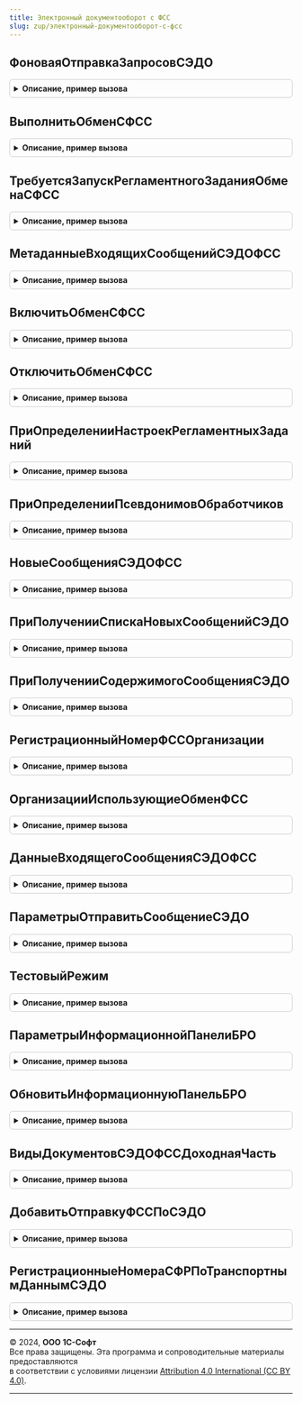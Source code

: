 ```yaml
---
title: Электронный документооборот с ФСС
slug: zup/электронный-документооборот-с-фсс
---
```



## ФоноваяОтправкаЗапросовСЭДО
<details style="margin: 1em 0; padding: 0.5em; border: 1px solid #ccc; border-radius: 6px;">

<summary style="font-weight: bold; cursor: pointer;">Описание, пример вызова</summary>

```bsl

// Выполняет фоновую загрузку сообщений, при получении которых ранее возникала ошибка соединения.
Процедура ФоноваяОтправкаЗапросовСЭДО() Экспорт
```

Пример вызова
```bsl
ЭлектронныйДокументооборотСФСС.ФоноваяОтправкаЗапросовСЭДО() 
```
</details>

## ВыполнитьОбменСФСС
<details style="margin: 1em 0; padding: 0.5em; border: 1px solid #ccc; border-radius: 6px;">

<summary style="font-weight: bold; cursor: pointer;">Описание, пример вызова</summary>

```bsl

// Выполняет обмен с сервером СЭДО ФСС из фонового задания.
Процедура ВыполнитьОбменСФСС() Экспорт
```

Пример вызова
```bsl
ЭлектронныйДокументооборотСФСС.ВыполнитьОбменСФСС() 
```
</details>

## ТребуетсяЗапускРегламентногоЗаданияОбменаСФСС
<details style="margin: 1em 0; padding: 0.5em; border: 1px solid #ccc; border-radius: 6px;">

<summary style="font-weight: bold; cursor: pointer;">Описание, пример вызова</summary>

```bsl

// Возвращает признак необходимости запуска регламентного задания обмена
// по заданной организации.
// см.также ЭлектронныйДокументооборотСФССПереопределяемый.ПроверитьНеобходимостьЗапускаРегламентногоЗадания
// Параметры:
//   Организация - СправочникСсылка.Организации - организация, для которой нужно проверить необходимость запуска.
// Возвращаемое значение:
//   Булево - Истина, если для организации требуется запуск рег.задания.
Функция ТребуетсяЗапускРегламентногоЗаданияОбменаСФСС(Организации) Экспорт
```

Пример вызова
```bsl
Результат = ЭлектронныйДокументооборотСФСС.ТребуетсяЗапускРегламентногоЗаданияОбменаСФСС(Организации) 
```
</details>

## МетаданныеВходящихСообщенийСЭДОФСС
<details style="margin: 1em 0; padding: 0.5em; border: 1px solid #ccc; border-radius: 6px;">

<summary style="font-weight: bold; cursor: pointer;">Описание, пример вызова</summary>

```bsl

// Получает метаданные входящих сообщений на сервере СЭДО ФСС и возвращает список входящих.
// Параметры:
//   Организация - организация, для которой нужно получить входящие.
//   ДатаСообщений - дата, на которую нужно получить список входящих.
//   ТипВзаимодействия - при незаполненном берется ДокументооборотСФССКлиентСервер.ТипВзаимодействияСтраховательСЭДО().
//   СвойстваОбменаПоСЭДОЧерезОператора - при незаполненном берется
//     ЭлектронныйДокументооборотСКонтролирующимиОрганамиВызовСервера.СвойстваОбменаПоСЭДОЧерезОператора(Организация)
// Возвращаемое значение:
//   Результат             - Структура:
//     * Выполнено         - Булево - признак успешного выполнения операции.
//     * ОписаниеОшибки    - Строка - содержит описание ошибки в случае, если Выполнено установлено в Ложь.
//     * ДанныеСообщений   - Структура - структура с полями:
//         * Идентификатор          - Строка - идентификатор сообщения.
//         * Тип                    - Число  - тип сообщения согласно спецификации.
//         * Получатель             - Строка - идентификатор получателя.
//         * ТребуетсяПодтверждение - Булево - требуется подтверждение о прочтении сообщения.
//         * Новое                  - Булево - признак того, что это новое сообщение, данные которого ещё не были загружены.
//
Функция МетаданныеВходящихСообщенийСЭДОФСС( Экспорт
```

Пример вызова
```bsl
Результат = ЭлектронныйДокументооборотСФСС.МетаданныеВходящихСообщенийСЭДОФСС();
```
</details>

## ВключитьОбменСФСС
<details style="margin: 1em 0; padding: 0.5em; border: 1px solid #ccc; border-radius: 6px;">

<summary style="font-weight: bold; cursor: pointer;">Описание, пример вызова</summary>

```bsl

// Включает регламентное задание обмена с сервером СЭДО ФСС.
Процедура ВключитьОбменСФСС(ОдинРазВСутки = Ложь, ПараметрыЗадания = Неопределено) Экспорт
```

Пример вызова
```bsl
ЭлектронныйДокументооборотСФСС.ВключитьОбменСФСС(ОдинРазВСутки, ПараметрыЗадания);
```
</details>

## ОтключитьОбменСФСС
<details style="margin: 1em 0; padding: 0.5em; border: 1px solid #ccc; border-radius: 6px;">

<summary style="font-weight: bold; cursor: pointer;">Описание, пример вызова</summary>

```bsl

// Отключает регламентное задание обмена с сервером СЭДО ФСС.
Процедура ОтключитьОбменСФСС() Экспорт
```

Пример вызова
```bsl
ЭлектронныйДокументооборотСФСС.ОтключитьОбменСФСС() 
```
</details>

## ПриОпределенииНастроекРегламентныхЗаданий
<details style="margin: 1em 0; padding: 0.5em; border: 1px solid #ccc; border-radius: 6px;">

<summary style="font-weight: bold; cursor: pointer;">Описание, пример вызова</summary>

```bsl

// Определяет следующие свойств регламентных заданий:
//  - зависимость от функциональных опций.
//  - возможность выполнения в различных режимах работы программы.
//  - прочие параметры.
//
// Параметры:
//  Настройки - ТаблицаЗначений - таблица значений с колонками:
//    * РегламентноеЗадание - ОбъектМетаданных:РегламентноеЗадание - регламентное задание.
//    * ФункциональнаяОпция - ОбъектМетаданных:ФункциональнаяОпция - функциональная опция,
//        от которой зависит регламентное задание.
//    * ЗависимостьПоИ      - Булево - если регламентное задание зависит более, чем
//        от одной функциональной опции и его необходимо включать только тогда,
//        когда все функциональные опции включены, то следует указывать Истина
//        для каждой зависимости.
//        По умолчанию Ложь - если хотя бы одна функциональная опция включена,
//        то регламентное задание тоже включено.
//    * ВключатьПриВключенииФункциональнойОпции - Булево, Неопределено - если Ложь, то при
//        включении функциональной опции регламентное задание не будет включаться. Значение
//        Неопределено соответствует значению Истина.
//        По умолчанию - неопределено.
//    * ДоступноВПодчиненномУзлеРИБ - Булево, Неопределено - Истина или Неопределено, если регламентное
//        задание доступно в РИБ.
//        По умолчанию - неопределено.
//    * ДоступноВАвтономномРабочемМесте - Булево, Неопределено - Истина или Неопределено, если регламентное
//        задание доступно в автономном рабочем месте.
//        По умолчанию - неопределено.
//    * ДоступноВМоделиСервиса      - Булево, Неопределено - Истина или Неопределено, если регламентное
//        задание доступно в модели сервиса.
//        По умолчанию - неопределено.
//    * РаботаетСВнешнимиРесурсами  - Булево - Истина, если регламентное задание модифицирует данные
//        во внешних источниках (получение почты, синхронизация данных и т.п.).
//        По умолчанию - Ложь.
//    * Параметризуется             - Булево - Истина, если регламентное задание параметризованное.
//        По умолчанию - Ложь.
//
// Например:
//	Настройка = Настройки.Добавить();
//	Настройка.РегламентноеЗадание = Метаданные.РегламентныеЗадания.ОбновлениеСтатусовДоставкиSMS;
//	Настройка.ФункциональнаяОпция = Метаданные.ФункциональныеОпции.ИспользоватьПочтовыйКлиент;
//	Настройка.ДоступноВМоделиСервиса = Ложь;
//
Процедура ПриОпределенииНастроекРегламентныхЗаданий(Настройки) Экспорт
```

Пример вызова
```bsl
ЭлектронныйДокументооборотСФСС.ПриОпределенииНастроекРегламентныхЗаданий(Настройки) 
```
</details>

## ПриОпределенииПсевдонимовОбработчиков
<details style="margin: 1em 0; padding: 0.5em; border: 1px solid #ccc; border-radius: 6px;">

<summary style="font-weight: bold; cursor: pointer;">Описание, пример вызова</summary>

```bsl

// Заполняет соответствие имен методов их псевдонимам для вызова из очереди заданий.
// См. ОчередьЗаданийПереопределяемый.ПриОпределенииПсевдонимовОбработчиков.
//
// Параметры:
//  СоответствиеИменПсевдонимам - Соответствие -
//    * Ключ - псевдоним метода, например ОчиститьОбластьДанных.
//    * Значение - имя метода для вызова, например РаботаВМоделиСервиса.ОчиститьОбластьДанных.
//        В качестве значения можно указать Неопределено, в этом случае считается что имя
//        совпадает с псевдонимом.
//
Процедура ПриОпределенииПсевдонимовОбработчиков(СоответствиеИменПсевдонимам) Экспорт
```

Пример вызова
```bsl
ЭлектронныйДокументооборотСФСС.ПриОпределенииПсевдонимовОбработчиков(СоответствиеИменПсевдонимам) 
```
</details>

## НовыеСообщенияСЭДОФСС
<details style="margin: 1em 0; padding: 0.5em; border: 1px solid #ccc; border-radius: 6px;">

<summary style="font-weight: bold; cursor: pointer;">Описание, пример вызова</summary>

```bsl

// Возвращает массив новых сообщений СЭДО ФСС.
// Параметры:
//   Отбор - Структура - параметры отбора сообщений.
//     * Организация - СправочникСсылка.Организации, Массив - организация(и) для отбора по организациям.
//     * Тип - Число, Массив - тип(ы) сообщения(ий) для отбора по типу. Необязательный.
//     * ТребуетсяПодтверждение - Булево - признак отбора сообщений требующих подтверждение. Необязательный.
// Возвращаемое значение:
//   Таблица значений с колонками:
//     * Идентификатор - Строка - идентификатор сообщения.
//     * Организация - СправочникСсылка.Организации - организация сообщения.
//     * Тип - Число - тип сообщения.
Функция НовыеСообщенияСЭДОФСС(Знач Отбор = Неопределено) Экспорт
```

Пример вызова
```bsl
Результат = ЭлектронныйДокументооборотСФСС.НовыеСообщенияСЭДОФСС(Отбор);
```
</details>

## ПриПолученииСпискаНовыхСообщенийСЭДО
<details style="margin: 1em 0; padding: 0.5em; border: 1px solid #ccc; border-radius: 6px;">

<summary style="font-weight: bold; cursor: pointer;">Описание, пример вызова</summary>

```bsl

Функция ПриПолученииСпискаНовыхСообщенийСЭДО(Организация, ДанныеСообщений) Экспорт
```

Пример вызова
```bsl
Результат = ЭлектронныйДокументооборотСФСС.ПриПолученииСпискаНовыхСообщенийСЭДО(Организация, ДанныеСообщений) 
```
</details>

## ПриПолученииСодержимогоСообщенияСЭДО
<details style="margin: 1em 0; padding: 0.5em; border: 1px solid #ccc; border-radius: 6px;">

<summary style="font-weight: bold; cursor: pointer;">Описание, пример вызова</summary>

```bsl

Функция ПриПолученииСодержимогоСообщенияСЭДО(Организация, ДанныеСообщения) Экспорт
```

Пример вызова
```bsl
Результат = ЭлектронныйДокументооборотСФСС.ПриПолученииСодержимогоСообщенияСЭДО(Организация, ДанныеСообщения) 
```
</details>

## РегистрационныйНомерФССОрганизации
<details style="margin: 1em 0; padding: 0.5em; border: 1px solid #ccc; border-radius: 6px;">

<summary style="font-weight: bold; cursor: pointer;">Описание, пример вызова</summary>

```bsl

Функция РегистрационныйНомерФССОрганизации(Организация) Экспорт
```

Пример вызова
```bsl
Результат = ЭлектронныйДокументооборотСФСС.РегистрационныйНомерФССОрганизации(Организация) 
```
</details>

## ОрганизацииИспользующиеОбменФСС
<details style="margin: 1em 0; padding: 0.5em; border: 1px solid #ccc; border-radius: 6px;">

<summary style="font-weight: bold; cursor: pointer;">Описание, пример вызова</summary>

```bsl

// Возвращает массив организация, у которых активирован обмен с ФСС в настройках.
// Возвращаемое значение:
//   Массив - массив ссылок типа СправочникСсылка.Организации.
//
Функция ОрганизацииИспользующиеОбменФСС() Экспорт
```

Пример вызова
```bsl
Результат = ЭлектронныйДокументооборотСФСС.ОрганизацииИспользующиеОбменФСС() 
```
</details>

## ДанныеВходящегоСообщенияСЭДОФСС
<details style="margin: 1em 0; padding: 0.5em; border: 1px solid #ccc; border-radius: 6px;">

<summary style="font-weight: bold; cursor: pointer;">Описание, пример вызова</summary>

```bsl

// Возвращает данные входящего сообщения по идентификатору.
// Параметры:
//   Организация - СправочникСсылка.Организации - организация, для которой нужно получить входящие.
//   Идентификатор - Строка - идентификатор сообщения.
// Возвращаемое значение:
//   ТаблицаЗначений - таблица значений с данными сообщения, колонки:
//     *Идентификатор - Строка - идентификатор сообщения.
//     *Организация - СправочникСсылка.Организации - организация получатель.
//     *Тип - Строка - тип сообщения.
//     *Получетель - Строка - регистрационный номер ФСС получателя.
//     *ТребуетсяПодтверждение - Булево - Истина, если требуется подтверждение о получении.
//     *Содержимое - ХранилищеЗначения - хранилище значений с данными сообщения.
//     *Новое - Булево - Истина, если содержимое сообщения не получено.
//     *Дата - Дата - дата сообщения.
//     *ДатаЗагрузки - Дата - дата получения содержимого сообщения.
//     *ДатаОтправкиПодтверждения - Дата - дата отправки подтверждения о получении.
//     *ДатаПолученияИзвещенияОПолученииПодтверждения - Дата - дата получения извещения о получении подтверждения.
//     *ДатаПолученияОшибкиПодтверждения - Дата - дата получении ошибки подтверждения.
//     *ДатаСоздания - Дата - дата создания записи в регистре.
//     *ОшибкаОбработкиСообщения - Дата - дата обработки сообщения.
//     *ОшибкаПодтверждения - Строка - текст ошибки подтверждения о получении.
//     *ПодтверждениеОтправлено - Булево - Истина, если подтверждения о получении отправлено.
//     *СрокДействия - Дата - срок действия сообщения.
//
Функция ДанныеВходящегоСообщенияСЭДОФСС(Организация, Идентификатор) Экспорт
```

Пример вызова
```bsl
Результат = ЭлектронныйДокументооборотСФСС.ДанныеВходящегоСообщенияСЭДОФСС(Организация, Идентификатор) 
```
</details>

## ПараметрыОтправитьСообщениеСЭДО
<details style="margin: 1em 0; padding: 0.5em; border: 1px solid #ccc; border-radius: 6px;">

<summary style="font-weight: bold; cursor: pointer;">Описание, пример вызова</summary>

```bsl

// Возвращает данные входящего сообщения по идентификатору.
// Параметры:
//   ТипСообщения                 - Число     - тип сообщения СЭДО из спецификации типов документов,
//   СодержимоеИлиАдресСообщения  - Строка    - текст выгрузки сообщения СЭДО по спецификации типов документов или
//                                - Строка    - адрес во временном хранилище, по которому содержится строка или двоичные
//                                              данные в кодировке utf-8 текста выгрузки сообщения СЭДО по спецификации
//                                              типов документов
//   Организация                  - СправочникСсылка.Организации - организация отправитель,
//   ОписаниеОшибки               - Строка    - шаблон текста сообщения, возвращаемого в ключе "ОписаниеОшибки"
//                                              результата оповещения обратного вызова при неудаче отправки,
//                                              с подстановкой текста ошибки вместо %1, например:
//                                              НСтр("ru = 'Не удалось подписать организацию на оповещения об изменении состояний ЭЛН сотрудников.'") + Символы.ПС + "%1",
//   РегистрационныйНомерФСС      - Строка    - регистрационный номер ФСС (дополнительный код ФСС в случае филиала),
//                                              при пустом значении подставляется здесь из организации.
//   ТипВзаимодействия            - Число     - для МЧД задать 3.
//   СвойстваДляОбмена            - Структура - при значении Неопределено заполняется автоматически, при типе
//                                              взаимодействия 3 (МЧД) можно передать структуру с реквизитами
//                                              "ОГРН", "ИНН", "КПП", "СНИЛС"
// Возвращаемое значение:
//   Структура - переданные параметры отправки сообщения (незаполненные могут вычисляться) для передачи в процедуру
//               "ЭлектронныйДокументооборотСФССКлиент.ОтправитьСообщениеСЭДО", параметр "ПараметрыСообщения".
//
Функция ПараметрыОтправитьСообщениеСЭДО( Экспорт
```

Пример вызова
```bsl
Результат = ЭлектронныйДокументооборотСФСС.ПараметрыОтправитьСообщениеСЭДО();
```
</details>

## ТестовыйРежим
<details style="margin: 1em 0; padding: 0.5em; border: 1px solid #ccc; border-radius: 6px;">

<summary style="font-weight: bold; cursor: pointer;">Описание, пример вызова</summary>

```bsl

// Возвращает флаг использования тестового сервера при обмене данными ЭЛН и по СЭДО.
// Параметры:
//   Организация - СправочникСсылка.Организации
// Возвращаемое значение:
//   Булево - флаг использования тестового сервера при обмене данными ЭЛН и по СЭДО
//
Функция ТестовыйРежим(Организация) Экспорт
```

Пример вызова
```bsl
Результат = ЭлектронныйДокументооборотСФСС.ТестовыйРежим(Организация) 
```
</details>

## ПараметрыИнформационнойПанелиБРО
<details style="margin: 1em 0; padding: 0.5em; border: 1px solid #ccc; border-radius: 6px;">

<summary style="font-weight: bold; cursor: pointer;">Описание, пример вызова</summary>

```bsl

// Возвращает структуру параметров, необходимых для создания информационной панели в объектах ЗУП
//
// Возвращаемое значение:
//  Структура - Параметры, необходимые для создания информационной панели в объектах ЗУП
//
Функция ПараметрыИнформационнойПанелиБРО() Экспорт
```

Пример вызова
```bsl
Результат = ЭлектронныйДокументооборотСФСС.ПараметрыИнформационнойПанелиБРО() 
```
</details>

## ОбновитьИнформационнуюПанельБРО
<details style="margin: 1em 0; padding: 0.5em; border: 1px solid #ccc; border-radius: 6px;">

<summary style="font-weight: bold; cursor: pointer;">Описание, пример вызова</summary>

```bsl

// Перерисовывает и при необходимости создает элементы информационной панели БРО в объектах ЗУП
//
// Параметры:
//  ПараметрыОтображения - Структура - Параметры, необходимые для создания информационной панели в объектах ЗУП
//                         Шаблон для описания параметров возвращает метод ПараметрыИнформационнойПанелиБРО()
//
Процедура ОбновитьИнформационнуюПанельБРО(ПараметрыОтображения) Экспорт
```

Пример вызова
```bsl
ЭлектронныйДокументооборотСФСС.ОбновитьИнформационнуюПанельБРО(ПараметрыОтображения) 
```
</details>

## ВидыДокументовСЭДОФССДоходнаяЧасть
<details style="margin: 1em 0; padding: 0.5em; border: 1px solid #ccc; border-radius: 6px;">

<summary style="font-weight: bold; cursor: pointer;">Описание, пример вызова</summary>

```bsl

Функция ВидыДокументовСЭДОФССДоходнаяЧасть() Экспорт
```

Пример вызова
```bsl
Результат = ЭлектронныйДокументооборотСФСС.ВидыДокументовСЭДОФССДоходнаяЧасть() 
```
</details>

## ДобавитьОтправкуФССПоСЭДО
<details style="margin: 1em 0; padding: 0.5em; border: 1px solid #ccc; border-radius: 6px;">

<summary style="font-weight: bold; cursor: pointer;">Описание, пример вызова</summary>

```bsl

// Добавляет запись в справочник "Отправки в СФР (бывш. ФСС)", которая может использоваться при показе подтверждения
// доставки оператором в СФР из стандартного диалога "Этапы отправки".
// Параметры:
//   ОтчетСсылка - ссылка на отчет, должна присутствовать в определяемом типе ПредметОтправкиОтчетаФСС,
//   ИдентификаторЗапроса - Строка,
//   Организация - СправочникСсылка.Организации,
//   ДатаОтправки - Дата - при незаданном значении используется текущая дата,
//   ОбменЧерезОператора - Булево - результат вызова
//     НЕ ЭлектронныйДокументооборотСКонтролирующимиОрганамиВызовСервера.СвойстваОбменаПоСЭДОЧерезОператора(
//     Организация).ОбменПоСЭДОНапрямую.
// Возвращаемое значение:
//   СправочникСсылка.ОтправкиФСС.
//
Функция ДобавитьОтправкуФССПоСЭДО( Экспорт
```

Пример вызова
```bsl
Результат = ЭлектронныйДокументооборотСФСС.ДобавитьОтправкуФССПоСЭДО();
```
</details>

## РегистрационныеНомераСФРПоТранспортнымДаннымСЭДО
<details style="margin: 1em 0; padding: 0.5em; border: 1px solid #ccc; border-radius: 6px;">

<summary style="font-weight: bold; cursor: pointer;">Описание, пример вызова</summary>

```bsl

// Возвращает таблицу с данными рег.номеров СФР.
// Параметры:
//   Страхователи - Массив из СправочникСсылка.Организации - список организаций страхователей.
// Возвращаемое значение:
//   ТаблицаЗначений - таблица с колонками:
//     Страхователь - СправочникСсылка.Организации
//     РегистрационныйНомерФСС - Строка
//     РегистрационныйНомерСФР - Строка
//     ДатаСообщения - Дата
//     ИдентификаторСообщения - Строка
//     ТипСообщения - Число
//     ОписаниеТипа - Строка
Функция РегистрационныеНомераСФРПоТранспортнымДаннымСЭДО(Страхователи) Экспорт
```

Пример вызова
```bsl
Результат = ЭлектронныйДокументооборотСФСС.РегистрационныеНомераСФРПоТранспортнымДаннымСЭДО(Страхователи) 
```
</details>

---

© 2024, **ООО 1С-Софт**  
Все права защищены. Эта программа и сопроводительные материалы предоставляются  
в соответствии с условиями лицензии [Attribution 4.0 International (CC BY 4.0)](https://creativecommons.org/licenses/by/4.0/legalcode).

---

